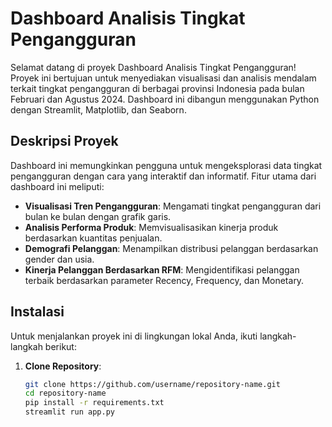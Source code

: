 # Dashboard Analisis Tingkat Pengangguran

Selamat datang di proyek Dashboard Analisis Tingkat Pengangguran! Proyek ini bertujuan untuk menyediakan visualisasi dan analisis mendalam terkait tingkat pengangguran di berbagai provinsi Indonesia pada bulan Februari dan Agustus 2024. Dashboard ini dibangun menggunakan Python dengan Streamlit, Matplotlib, dan Seaborn.

## Deskripsi Proyek

Dashboard ini memungkinkan pengguna untuk mengeksplorasi data tingkat pengangguran dengan cara yang interaktif dan informatif. Fitur utama dari dashboard ini meliputi:

- **Visualisasi Tren Pengangguran**: Mengamati tingkat pengangguran dari bulan ke bulan dengan grafik garis.
- **Analisis Performa Produk**: Memvisualisasikan kinerja produk berdasarkan kuantitas penjualan.
- **Demografi Pelanggan**: Menampilkan distribusi pelanggan berdasarkan gender dan usia.
- **Kinerja Pelanggan Berdasarkan RFM**: Mengidentifikasi pelanggan terbaik berdasarkan parameter Recency, Frequency, dan Monetary.

## Instalasi

Untuk menjalankan proyek ini di lingkungan lokal Anda, ikuti langkah-langkah berikut:

1. **Clone Repository**:
   ```bash
   git clone https://github.com/username/repository-name.git
   cd repository-name
   pip install -r requirements.txt
   streamlit run app.py

